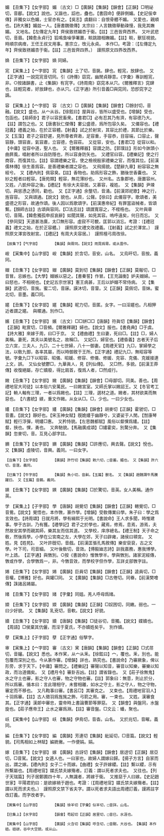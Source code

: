 <!-- { "loadSidebar": true } -->
媚	【丑集下】【女字部】	媚	〔古文〕□【廣韻】【集韻】【韻會】【正韻】□明祕切，音郿。【說文】說也。又諧也，諂也，蠱也。【書囧命】便辟側媚。【史記佞幸傳】非獨女以色媚，士宦亦有之。【吳志】虞翻曰：自恨骨體不媚。　又愛也，親順也。【詩大雅】媚兹一人。【唐書魏徵傳】太宗曰：人言魏徵舉動疎慢，我見其嫵媚。　又地名。【左傳定九年】齊侯致禚媚杏于衞。【註】三邑皆齊西界。　又叶武悲切，音眉。【韓愈永貞行】狐鳴梟噪爭署置，睒跳踉相嫵媚。【註】睒，獸狂視貌。時順宗病瘖，王伾王叔文用事。憲宗立，攺元永貞。　本作□。考證：〔【左傳定九年】齊侯致禚媚杏于衞。【註】三邑皆齊四界。〕　謹照原文四界改西界。 

媍	【丑集下】【女字部】	媍	同婦。

宨	【寅集上】【宀字部】	宨	【集韻】土了切，音朓。肆也。輕宨，放肆也。　又【正字通】一說窕宨音切同。引《詩傳》窈窕，幽閒貞靜意。《字彙》專訓輕宨，非。○按諸韻書，止《集韻》有宨字。《詩周南》窈窕本从穴。《爾雅釋言》窕肆也，註輕窕者，好放肆也，亦从穴。《正字通》所引音義□與窕同，恐卽窕字之譌。

容	【寅集上】【宀字部】	容	〔古文〕□【廣韻】【集韻】【韻會】□餘封切，音融。【說文】盛也。从宀从谷。【徐鉉曰】屋與谷，皆所以盛受也。【增韻】受也，包函也。【易師卦】君子以容民畜衆。【書君□】必有忍其乃有濟，有容德乃大。【註】謂包之也。又【唐書狄仁傑傳】婁公盛德，爲所包容久矣。　又儀容也。【禮冠義】禮義之始，在於正容體。【射義】試之於射宮，其容比於禮，其節比於樂。又【玉藻】君子之容舒遲，見所尊者齊遫，足容重，手容恭，目容端，口容止，聲容靜，頭容直，氣容肅，立容德，色容莊。　又從容，安也。【書君□】從容以和。【中庸】從容中道，聖人也。　又【爾雅釋器】容謂之防。【郭璞註】形如今牀頭小曲屛風，唱射者所以自防隱也，所以容身防矢也。　又禮官曰容。【禮樂記】使之行商容，而復其位。【註】容謂禮樂之官。使之檢視殷家禮樂之官，而復其位。【前漢儒林傳】徐生善爲容。是善禮樂者謂之容也。　又飛揚貌。【楚辭九章】紛容容之無經兮。　又【禮內則】佩容臭。【註】香物也。助爲形容之飾，猶後世香囊也。　又紗之輕者曰輕容。【唐苑類】輕容，無花薄紗也。　又州名。古象郡地，唐置容州。　又姓。八凱仲容之後。【禮記】有徐大夫容居。又慕容，複姓。　又【集韻】尹竦切。與慫慂之慂同，勸也。　又【正字通】余壟切，音涌。【前漢郊祀歌】神之行，旌容容。　又與頌通。【說文】貌也。从頁，公聲。【徐曰】此儀容字。歌頌者，美盛德之形容，故通作頌。後人因以爲歌頌字。【前漢惠帝紀】有罪當盜械者，皆頌繫。【顏師古註】古頌與容同。【□法志註】頌謂寬容之，不桎梏也。　又叶與章切，音陽。【韓愈獨孤申叔哀辭】如聞其聲，如見其容。嗚呼遠矣，何日而忘。　又【參同契】天道甚浩廣，太□無形容。虛寂不可覩，匡郭以消忘。考證：〔【禮冠義】禮文之始，在於正容體。〕　謹照原文禮文改禮義。〔【射義】試之於澤宮。〕　謹照原文澤宮改射宮。〔【禮記】有周大夫容居。〕　謹照檀弓周改徐。 

	【辰集下】【气字部】		【集韻】與霄同。【說文】雨霓爲霄。或从雲作。

峖	【寅集中】【山字部】	峖	【集韻】於含切，音安。山名。　又烏旰切，音按。義同。

媢	【丑集下】【女字部】	媢	【廣韻】莫到切【集韻】【韻會】【正韻】莫報切，□音冒。忌嫉也。【大學】媢嫉以惡之。【書秦誓】作冒。【王充論衡】妒夫媢婦。一曰怒也，不相視也。【史記五宗世家】憲王病甚，王后以妒媢不常侍病。　又【集韻】武道切，音旄。蜜二切，音寐。謨沐切，音萺。又【正韻】莫佩切，音妹。蜜北切，音墨。義□同。

嫟	【丑集下】【女字部】	嫟	【集韻】昵力切，音匿。女字。一曰淫嫟也。凡相狎近者謂之嫟。　與暱通。別作□。

嬪	【丑集下】【女字部】	嬪	〔古文〕□□姘□□【唐韻】符眞切【集韻】【韻會】【正韻】毗賔切，□音頻。【爾雅釋親】婦也。【說文】服也。【書堯典】□于虞。【詩大雅】來嫁于周，曰□于京。　又【禮曲禮】生曰妻，死曰□。【註】□，婦人美稱。妻死，其夫以美號名之，故稱□。　又妃□，婦官也。【禮昏義】古者天子后立六宮，三夫人，九□，二十七世婦，八十一御妻。【周禮天官】九□，掌婦學之法，以敎九御，各率其屬，而以時御敘于王所。【正字通】禮記九□，無昭容等號。字彙九□下以昭容、昭儀、昭媛、修容、修儀、修媛、克容、克儀、克媛接連上文，誤。　又仙女號鬱□，九華眞人，見【列仙傳】。　又□然，多貌。【前漢王莽傳】收復絕屬，存亡嬻廢，得比肩首，復爲人者，□然成行。

媺	【丑集下】【女字部】	媺	【廣韻】【集韻】【韻會】□母鄙切。同美。善也。【周禮地官大司徒】以本俗六安萬民。一曰媺宮室。又師氏掌以媺詔王。又【冬官考工記】輈人軸有三理，一者以爲媺也。【註】三理，選材之道。媺者，其材欲美而無惡也。　【六書統】媄，重文作媺。从女从□。□，少也。一曰少女也。

嫿	【丑集下】【女字部】	嫿	【廣韻】【集韻】【韻會】胡麥切【正韻】霍虢切，□音畫。【說文】靜好也。【宋玉神女賦】旣姽嫿于幽靜兮，又婆娑于人閒。【嵆康琴賦】輕行浮彈，明嫿□惠。　又矜恃貌。【左思魏都賦】風俗以韰惈爲嫿。【註】韰，挾也。惈，勇也。　又奔馳貌。【馬融廣成頌】□嫿霍奕，別騖分奔。　又【集韻】忽麥切，音。互見心部字註。

嬹	【丑集下】【女字部】	嬹	【廣韻】【集韻】□許應切，興去聲。【說文】悅也。　又【集韻】虛陵切，音興。義同。一曰女字。

	【丑集下】【女字部】		【廣韻】許竹切【集韻】敕六切，□音蓄。媚也。　又【集韻】許六切，音蓫。義同。

	【巳集下】【牛字部】		【集韻】魚小切，音鼼。【玉篇】獸名。　又【集韻】趙魏謂牛馬騰躍曰。　又【玉篇】音饒。義同。

媖	【丑集下】【女字部】	媖	【廣韻】【集韻】□於驚切，音英。女人美稱。通作英。

学	【寅集上】【子字部】	學	【唐韻】胡覺切【集韻】【韻會】【正韻】轄覺切，□音鷽。【說文】覺悟也，本作斆，篆作學。【增韻】受敎傳業曰學。朱子曰：學之爲言效也。【詩周頌】日就月將，學有緝熙于光明。【書說命】王人求多聞，時惟建事。學于古訓，乃有獲。【禮學記】君子之於學也，藏焉，修焉，息焉，游焉，夫然故安其學而親其師，樂其友而信其道。　又學校，庠序總名。【禮王制】天子命之敎，然後爲學。小學在公宮南之左，大學在郊，天子曰辟雍，諸侯曰頖宮。　又姓。見【姓苑】。　又叶許旣切，音戲。【前漢匡張孔馬敘傳】樂安裒裒，古之文學。叶下司，司音細。　又叶後敎切，音效。【傅毅廸志詩】訓我嘉務，惠我博學。叶上誥。　【正字通】與斆別。○按《書說命》惟斆學半。學與斆別。諸家泥經傳，斆或作學，合學斆爲一，非。今斆音效，而學校字但作學，互詳攴部斆字註。

婘	【丑集下】【女字部】	婘	【廣韻】巨員切【集韻】【韻會】【正韻】逵員切，□音權。【博雅】好也。與孉□同。　又【廣韻】【集韻】□古倦切。同眷。【前漢樊噲傳】誅諸呂婘屬。

媎	【丑集下】【女字部】	媎	【字彙】同姐。羌人呼母爲媎。

媆	【丑集下】【女字部】	媆	【廣韻】【集韻】【正韻】□奴困切，同嫩。弱也。一曰少好貌。　又【集韻】乳兗切，音軟。【說文】好貌。

嬻	【丑集下】【女字部】	嬻	【唐韻】【集韻】□徒谷切，音獨。【說文】媟嬻也。【周語】□侯棄其伉儷，而淫于夏氏，不亦嬻姓矣乎。　別作嬻。

孽	【寅集上】【子字部】	孽	【正字通】俗孼字。

审	【寅集上】【宀字部】	審	〔古文〕宷【唐韻】【集韻】【韻會】【正韻】□式荏切，音嬸。【說文】悉也。本作宷，从宀从釆。【徐鉉曰】宀，覆也。釆，別也。能包覆而深別之也。今从篆作審。【增韻】詳也，熟究也。【書說命】乃審厥象，俾以形旁，求于天下。【中庸】審問之。【禮樂記】審聲以知音，審音以知樂，審樂以知政，而治道備矣。　又【禮月令】審卦吉凶。【註】謂省錄也。　又【莊子徐無鬼】水之守土也審，影之守人也審，物之守物也審。【註】郭象曰：無意，則止於分，所以爲審。循本曰：言此理相守，未嘗相離，如水之守土，影之守人，物之守物，審定而不移也。　又凡鞫事曰審。【書呂□】其審克之。　又束也。【周禮地官羽人】十羽爲審。【註】古人徵羽爲旌旄之飾，弓箭之用。審，一束也。　又姓。漢審食其。【正字通】漢郞中審忠，靈帝時上書論曹節等罪惡。　又【韻會】與盤同，水盤旋也。【莊子應帝王】止水之審爲淵。【註】審音盤。□文云：蟠，聚也。

岆	【寅集中】【山字部】	岆	【集韻】伊鳥切，音杳。山名。　又於兆切，音矅。義同。

媥	【丑集下】【女字部】	媥	【廣韻】芳連切【集韻】紕延切，□音篇。【說文】輕貌。【司馬相如上林賦】媥姺徶。一作便娟。娟。

嫁	【丑集下】【女字部】	嫁	【廣韻】古訝切【集韻】【韻會】居迓切【正韻】居亞切，□音駕。【說文】女適人也。一曰家也，故婦人謂嫁曰歸。【揚子方言】自家而出，謂之嫁。【禮內則】女子二十而嫁。【曲禮】女子許嫁纓。【註】繫以纓，示有所繫屬也。【周禮地官】媒氏禁夫嫁殤者。訂義：謂以死者求夫也。　又往也。【列子天瑞篇】列子居鄭圃四十年，人無識者，將嫁于衞。　又推惡于人曰嫁。【史記趙世家】平陽君豹曰：是欲嫁禍于趙也。考證：〔【周禮地官】媒氏禁夫嫁殤者。【註】謂以死而求夫也。〕　謹照原文禁下省夫字。謂以死者求夫語出周禮訂義，謹將註字改訂義。而字改者字。 

	【寅集中】【山字部】		【集韻】徐羊切【字彙】似羊切，□音詳。山名。

	【巳集上】【水字部】		【韻會】苟起切【正韻】居里切，□音巳。水涯也。

	【寅集中】【山字部】		【廣韻】火含切【集韻】呼含切，□音酣。大谷也。　【集韻】本作谽。谽谺，谷中大空貌。或从山。

